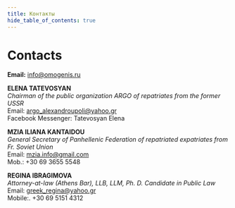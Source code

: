 ```yaml
---
title: Контакты
hide_table_of_contents: true
---
```


# Contacts

**Email:** info@omogenis.ru

**ELENA TATEVOSYAN** <br />
*Chairman of the public organization ARGO of repatriates from the former USSR*<br />
Email: argo_alexandroupoli@yahoo.gr<br />
Facebook Messenger: Tatevosyan Elena

**MZIA ILIANA KANTAIDOU**<br />
*General Secretary of Panhellenic Federation of repatriated expatriates from Fr. Soviet Union*<br />
Email: mzia.info@gmail.com<br />
Mob.: +30 69 3655 5548

**REGINA IBRAGIMOVA**<br />
*Attorney-at-law (Athens Bar), LLB, LLM, Ph. D. Candidate in Public Law*<br />
Email: greek_regina@yahoo.gr<br />
Mobile:. +30 69 5151 4312<br />